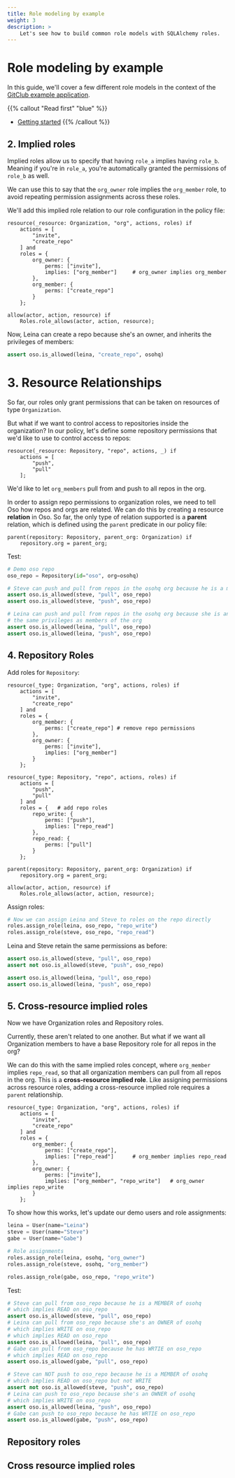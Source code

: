 ```yaml
---
title: Role modeling by example
weight: 3
description: >
    Let's see how to build common role models with SQLAlchemy roles.
---
```


# Role modeling by example

In this guide, we'll cover a few different role models in the context of
the [GitClub example application](https://github.com/osohq/gitclub-sqlalchemy-flask-react).

{{% callout "Read first" "blue" %}}
 - [Getting started](getting-started)
{{% /callout %}}

## 2. Implied roles

Implied roles allow us to specify that having `role_a` implies having `role_b`. Meaning if you're in `role_a`, you're automatically granted the permissions of `role_b` as well.

We can use this to say that the `org_owner` role implies the `org_member` role, to avoid repeating permission assignments across these roles.

We'll add this implied role relation to our role configuration in the policy file:

```polar
resource(_resource: Organization, "org", actions, roles) if
    actions = [
        "invite",
        "create_repo"
    ] and
    roles = {
        org_owner: {
            perms: ["invite"],
            implies: ["org_member"]     # org_owner implies org_member
        },
        org_member: {
            perms: ["create_repo"]
        }
    };

allow(actor, action, resource) if
    Roles.role_allows(actor, action, resource);
```

Now, Leina can create a repo because she's an owner, and inherits the privileges of members:

```python
assert oso.is_allowed(leina, "create_repo", osohq)
```

# 3. Resource Relationships

So far, our roles only grant permissions that can be taken on resources of type `Organization`.

But what if we want to control access to repositories inside the organization?
In our policy, let's define some repository permissions that we'd like to use to control access to repos:

```polar
resource(_resource: Repository, "repo", actions, _) if
    actions = [
        "push",
        "pull"
    ];
```

We'd like to let `org_members` pull from and push to all repos in the org.

In order to assign repo permissions to organization roles, we need to tell Oso how repos and orgs are related. We can do this by creating a resource **relation** in Oso. So far, the only type of relation supported is a **parent** relation, which is defined using the `parent` predicate in our policy file:

```polar
parent(repository: Repository, parent_org: Organization) if
    repository.org = parent_org;
```

Test:

```python
# Demo oso repo
oso_repo = Repository(id="oso", org=osohq)

# Steve can push and pull from repos in the osohq org because he is a member of the org
assert oso.is_allowed(steve, "pull", oso_repo)
assert oso.is_allowed(steve, "push", oso_repo)

# Leina can push and pull from repos in the osohq org because she is an owner of the org, and therefore has
# the same privileges as members of the org
assert oso.is_allowed(leina, "pull", oso_repo)
assert oso.is_allowed(leina, "push", oso_repo)
```

## 4. Repository Roles

Add roles for `Repository`:

```polar
resource(_type: Organization, "org", actions, roles) if
    actions = [
        "invite",
        "create_repo"
    ] and
    roles = {
        org_member: {
            perms: ["create_repo"] # remove repo permissions
        },
        org_owner: {
            perms: ["invite"],
            implies: ["org_member"]
        }
    };

resource(_type: Repository, "repo", actions, roles) if
    actions = [
        "push",
        "pull"
    ] and
    roles = {   # add repo roles
        repo_write: {
            perms: ["push"],
            implies: ["repo_read"]
        },
        repo_read: {
            perms: ["pull"]
        }
    };

parent(repository: Repository, parent_org: Organization) if
    repository.org = parent_org;

allow(actor, action, resource) if
    Roles.role_allows(actor, action, resource);
```

Assign roles:

```python
# Now we can assign Leina and Steve to roles on the repo directly
roles.assign_role(leina, oso_repo, "repo_write")
roles.assign_role(steve, oso_repo, "repo_read")
```

Leina and Steve retain the same permissions as before:

```python
assert oso.is_allowed(steve, "pull", oso_repo)
assert not oso.is_allowed(steve, "push", oso_repo)

assert oso.is_allowed(leina, "pull", oso_repo)
assert oso.is_allowed(leina, "push", oso_repo)
```

## 5. Cross-resource implied roles

Now we have Organization roles and Repository roles.

Currently, these aren't related to one another. But what if we want all Organization members to have a base Repository role for all repos in the org?

We can do this with the same implied roles concept, where `org_member` implies `repo_read`, so that all organization members can pull from all repos in the org. This is a **cross-resource implied role**. Like assigning permissions across resource roles, adding a cross-resource implied role requires a `parent` relationship.

```polar
resource(_type: Organization, "org", actions, roles) if
    actions = [
        "invite",
        "create_repo"
    ] and
    roles = {
        org_member: {
            perms: ["create_repo"],
            implies: ["repo_read"]      # org_member implies repo_read
        },
        org_owner: {
            perms: ["invite"],
            implies: ["org_member", "repo_write"]   # org_owner implies repo_write
        }
    };
```

To show how this works, let's update our demo users and role assignments:

```python
leina = User(name="Leina")
steve = User(name="Steve")
gabe = User(name="Gabe")

# Role assignments
roles.assign_role(leina, osohq, "org_owner")
roles.assign_role(steve, osohq, "org_member")

roles.assign_role(gabe, oso_repo, "repo_write")
```

Test:

```python
# Steve can pull from oso_repo because he is a MEMBER of osohq
# which implies READ on oso_repo
assert oso.is_allowed(steve, "pull", oso_repo)
# Leina can pull from oso_repo because she's an OWNER of osohq
# which implies WRITE on oso_repo
# which implies READ on oso_repo
assert oso.is_allowed(leina, "pull", oso_repo)
# Gabe can pull from oso_repo because he has WRTIE on oso_repo
# which implies READ on oso_repo
assert oso.is_allowed(gabe, "pull", oso_repo)

# Steve can NOT push to oso_repo because he is a MEMBER of osohq
# which implies READ on oso_repo but not WRITE
assert not oso.is_allowed(steve, "push", oso_repo)
# Leina can push to oso_repo because she's an OWNER of osohq
# which implies WRITE on oso_repo
assert oso.is_allowed(leina, "push", oso_repo)
# Gabe can push to oso_repo because he has WRTIE on oso_repo
assert oso.is_allowed(gabe, "push", oso_repo)
```

## Repository roles

## Cross resource implied roles

## 
